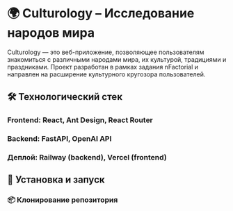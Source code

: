 # 🌍 Culturology – Исследование народов мира
Culturology — это веб-приложение, позволяющее пользователям знакомиться с различными народами мира, их культурой, традициями и праздниками. Проект разработан в рамках задания nFactorial и направлен на расширение культурного кругозора пользователей.

## 🛠️ Технологический стек
### Frontend: React, Ant Design, React Router

### Backend: FastAPI, OpenAI API

### Деплой: Railway (backend), Vercel (frontend)

## 🚀 Установка и запуск
### 📦 Клонирование репозитория
